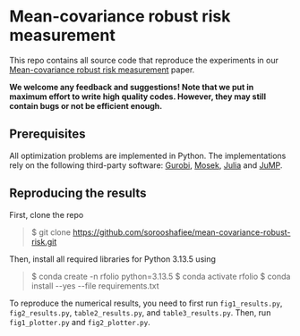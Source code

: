 # Mean-covariance robust risk measurement
This repo contains all source code that reproduce the experiments in our [Mean-covariance robust risk measurement](https://arxiv.org/pdf/2112.09959) paper.

**We welcome any feedback and suggestions! Note that we put in maximum effort to write high quality codes. However, they may still contain bugs or not be efficient enough.**

## Prerequisites
All optimization problems are implemented in Python. The implementations rely on the following third-party software: [Gurobi](https://www.gurobi.com/), [Mosek](https://www.mosek.com/), [Julia](https://julialang.org/) and [JuMP](https://jump.dev/JuMP.jl/stable/).

## Reproducing the results
First, clone the repo

> $ git clone https://github.com/sorooshafiee/mean-covariance-robust-risk.git

Then, install all required libraries for Python 3.13.5 using

> $ conda create -n rfolio python=3.13.5
> $ conda activate rfolio
> $ conda install --yes --file requirements.txt

To reproduce the numerical results, you need to first run `fig1_results.py`, `fig2_results.py`, `table2_results.py`, and `table3_results.py`. Then, run `fig1_plotter.py` and `fig2_plotter.py`.

